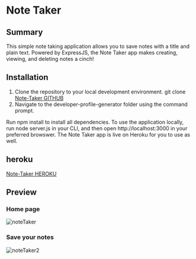 # Note Taker

## Summary
This simple note taking application allows you to save notes with a title and plain text. Powered by ExpressJS, the Note Taker app makes creating, viewing, and deleting notes a cinch!

## Installation

1. Clone the repository to your local development environment.
     git clone [Note-Taker GITHUB](https://github.com/ThibsVW/Note-Taker)
2. Navigate to the developer-profile-generator folder using the command prompt.

Run npm install to install all dependencies. To use the application locally, run node server.js in your CLI, and then open http://localhost:3000 in your preferred browswer. The Note Taker app is live on Heroku for you to use as well.

## heroku 

[Note-Taker HEROKU](https://note-taker-by-thibs.herokuapp.com/)

## Preview 

### Home page 

![noteTaker](https://user-images.githubusercontent.com/64518932/88457373-63afee80-ceb8-11ea-97d4-455614de74a4.JPG)

### Save your notes 

![noteTaker2](https://user-images.githubusercontent.com/64518932/88457380-6dd1ed00-ceb8-11ea-8223-0fcc5173cdca.JPG)

